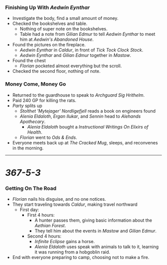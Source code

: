 ### Finishing Up With *Aedwin Eynthar*

* Investigate the body, find a small amount of money.
* Checked the bookshelves and table.
  * Nothing of super note on the bookshelves.
  * Table had a note from *Gilian Edmur* to tell *Aedwin Eynthar* to meet him at *Aedwin's Abandoned House*.
* Found the pictures on the fireplace.
  * *Aedwin Eynthar* in *Caldur*, in front of *Tick Tock Clock Stock*.
  * *Aedwin Eynthar* and *Gilian Edmur* together in *Mastow*.
* Found the chest
  * *Florian* pocketed almost everything but the scroll.
* Checked the second floor, nothing of note.

### Money Come, Money Go

* Returned to the guardhouse to speak to *Archguard Sig Hrithelm*.
* Paid 240 GP for killing the rats.
* *Party* splits up
  * *Stolthet 'Mytejager' Nordligefjell* reads a book on engineers found
  * *Alenia Eldaloth*, *Ergan Ilukar*, and *Sennin* head to *Alehands Apothecary*.
    * *Alenia Eldaloth* bought a *Instructional Writings On Elixirs of Health*.
  * *Florian* went to *Ods & Ends*.
* Everyone meets back up at *The Cracked Mug*, sleeps, and reconvenes in the morning.

---

# *367-5-3*

### Getting On The Road

* *Florian* nails his disguise, and no one notices.
* They start traveling towards *Caldur*, making travel northward
  * First day:
    * First 4 hours:
      * A hunter passes them, giving basic information about the *Aethian Forest*.
      * They tell him about the events in *Mastow* and *Gilian Edmur*.
    * Second 4 hours:
      * *Infinite Eclipse* gains a horse.
      * *Alenia Eldaloth* uses speak with animals to talk to it, learning it was running from a hobgoblin raid.
* End with everyone preparing to camp, choosing not to make a fire.
